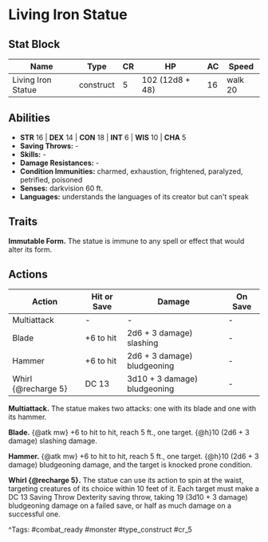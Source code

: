 # Living Iron Statue

## Stat Block

| Name | Type | CR | HP | AC | Speed |
|------|------|----|----|----|-------|
| Living Iron Statue | construct | 5 | 102 (12d8 + 48) | 16 | walk 20 |

## Abilities

- **STR** 16 | **DEX** 14 | **CON** 18 | **INT** 6 | **WIS** 10 | **CHA** 5
- **Saving Throws:** -  
- **Skills:** -  
- **Damage Resistances:** -  
- **Condition Immunities:** charmed, exhaustion, frightened, paralyzed, petrified, poisoned  
- **Senses:** darkvision 60 ft.  
- **Languages:** understands the languages of its creator but can't speak

## Traits

**Immutable Form.** The statue is immune to any spell or effect that would alter its form.


## Actions

| Action | Hit or Save | Damage | On Save |
|--------|--------------|--------|----------|
| Multiattack | - | - | - |
| Blade | +6 to hit | 2d6 + 3 damage) slashing | - |
| Hammer | +6 to hit | 2d6 + 3 damage) bludgeoning | - |
| Whirl {@recharge 5} | DC 13 | 3d10 + 3 damage) bludgeoning | - |

**Multiattack.** The statue makes two attacks: one with its blade and one with its hammer.

**Blade.** {@atk mw} +6 to hit to hit, reach 5 ft., one target. {@h}10 (2d6 + 3 damage) slashing damage.

**Hammer.** {@atk mw} +6 to hit to hit, reach 5 ft., one target. {@h}10 (2d6 + 3 damage) bludgeoning damage, and the target is knocked prone condition.

**Whirl {@recharge 5}.** The statue can use its action to spin at the waist, targeting creatures of its choice within 10 feet of it. Each target must make a DC 13 Saving Throw Dexterity saving throw, taking 19 (3d10 + 3 damage) bludgeoning damage on a failed save, or half as much damage on a successful one.


^Tags: #combat_ready #monster #type_construct #cr_5